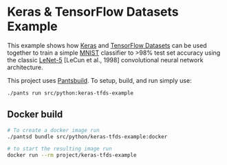 # Keras & TensorFlow Datasets Example

This example shows how [Keras](https://keras.io/) and [TensorFlow Datasets](https://github.com/tensorflow/datasets) can be used together to train a simple [MNIST](http://yann.lecun.com/exdb/mnist/) classifier to >98% test set accuracy using the classic [LeNet-5](http://yann.lecun.com/exdb/lenet/) [LeCun et al., 1998] convolutional neural network architecture.

This project uses [Pantsbuild](https://www.pantsbuild.org/). To setup, build, and run simply use:

```bash
./pants run src/python:keras-tfds-example
```

## Docker build
```bash
# To create a docker image run
./pantsd bundle src/python/keras-tfds-example:docker

# to start the resulting image run
docker run --rm project/keras-tfds-example
```
